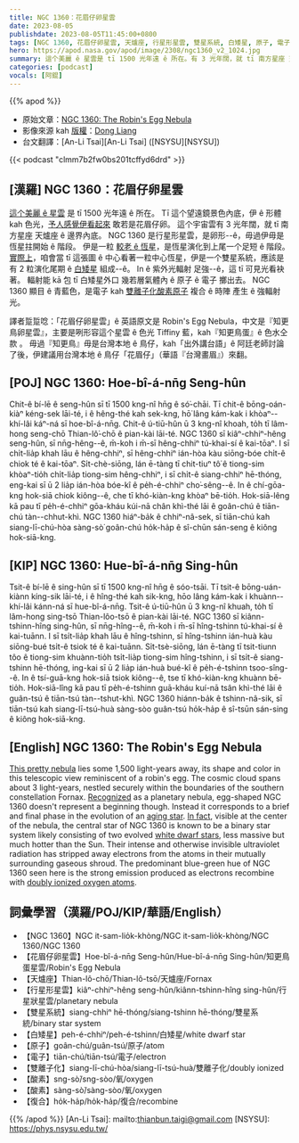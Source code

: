 ```yaml
---
title: NGC 1360：花眉仔卵星雲
date: 2023-08-05
publishdate: 2023-08-05T11:45:00+0800
tags: [NGC 1360, 花眉仔卵星雲, 天爐座, 行星形星雲, 雙星系統, 白矮星, 原子, 電子, 雙離子化, 酸素, 復合]
hero: https://apod.nasa.gov/apod/image/2308/ngc1360_v2_1024.jpg
summary: 這个美麗 ê 星雲是 tī 1500 光年遠 ê 所在。有 3 光年闊，就 tī 南方星座 天爐座 ê 邊界內底。
categories: [podcast]
vocals: [阿錕]
---
```


{{% apod %}}

- 原始文章：[NGC 1360: The Robin's Egg Nebula](https://apod.nasa.gov/apod/ap230805.html)
- 影像來源 kah [版權][copyright]：[Dong Liang](https://www.astrobin.com/users/yadimisi2010/)
- 台文翻譯：[An-Li Tsai][An-Li Tsai] ([NSYSU][NSYSU])

{{< podcast "clmm7b2fw0bs201tcffyd6drd" >}}

## [漢羅] NGC 1360：花眉仔卵星雲
[這个美麗 ê 星雲][This pretty nebula] 是 tī 1500 光年遠 ê 所在。
Tī 這个望遠鏡景色內底，伊 ê 形體 kah 色光，[予人感覺伊看起來][Recognized] 敢若是花眉仔卵。
這个宇宙雲有 3 光年闊，就 tī 南方星座 天爐座 ê 邊界內底。
NGC 1360 是行星形星雲，是卵形--ê，毋過伊毋是恆星拄開始 ê 階段。
伊是一粒 [較老 ê 恆星][aging star]，是恆星演化到上尾一个足短 ê 階段。
[實際上][In fact]，咱會當 tī 這張圖 ê 中心看著一粒中心恆星，伊是一个雙星系統，應該是有 2 粒演化尾期 ê [白矮星][white dwarf stars] 組成--ê。
In ê 紫外光輻射 足強--ê，這 tī 可見光看袂著。
輻射能 kā 包 tī 白矮星外口 幾若層氣體內 ê 原子 ê 電子 擲出去。
NGC 1360 顯目 ê 青藍色，是電子 kah [雙離子化酸素原子][doubly ionized oxygen atoms] 複合 ê 時陣 產生 ê 強輻射光。

譯者踅踅唸：「花眉仔卵星雲」ê 英語原文是 Robin's Egg Nebula，中文是『知更鳥卵星雲』，主要是咧形容這个星雲 ê 色光 Tiffiny 藍，kah『知更鳥蛋』ê 色水仝款 。
毋過『知更鳥』毋是台灣本地 ê 鳥仔，kah「出外講台語」ê 阿廷老師討論了後，伊建議用台灣本地 ê 鳥仔「花眉仔」（華語『台灣畫眉』）來翻。

## [POJ] NGC 1360: Hoe-bî-á-nn̄g Seng-hûn
Chit-ê bí-lē ê seng-hûn sī tī 1500 kng-nî hn̄g ê só͘-chāi.
Tī chit-ê bōng-oán-kiàⁿ kéng-sek lāi-té, i ê hêng-thé kah sek-kng, hō͘ lâng kám-kak i khòaⁿ--khí-lâi káⁿ-ná sī hoe-bî-á-nn̄g.
Chit-ê ú-tiū-hûn ū 3 kng-nî khoah, to̍h tī lâm-hong seng-chō Thian-lô͘-chō ê pian-kài lāi-té.
NGC 1360 sī kiâⁿ-chhiⁿ-hêng seng-hûn, sī nn̄g-hêng--ê, m̄-koh i m̄-sī hêng-chhiⁿ tú-khai-sí ê kai-tōaⁿ.
I sī chi̍t-lia̍p khah lāu ê hêng-chhiⁿ, sī hêng-chhiⁿ ián-hòa kàu siōng-bóe chi̍t-ê chiok té ê kai-tōaⁿ.
Si̍t-chè-siōng, lán ē-tàng tī chit-tiuⁿ tô͘ ê tiong-sim khòaⁿ-tio̍h chi̍t-lia̍p tiong-sim hêng-chhiⁿ, i sī chi̍t-ê siang-chhiⁿ hē-thóng, eng-kai sī ū 2 lia̍p ián-hòa bóe-kî ê pe̍h-é-chhiⁿ cho͘-sêng--ê.
In ê chí-gōa-kng hok-siā chiok kiông--ê, che tī khó-kiàn-kng khòaⁿ bē-tio̍h.
Hok-siā-lêng kā pau tī pe̍h-é-chhiⁿ gōa-kháu kúi-nā chân khì-thé lāi ê goân-chú ê tiān-chú tàn--chhut-khì.
NGC 1360 hiáⁿ-ba̍k ê chhiⁿ-nâ-sek, sī tiān-chú kah siang-lī-chú-hòa sàng-sò͘ goân-chú ho̍k-ha̍p ê sî-chūn sán-seng ê kiông hok-siā-kng.

## [KIP] NGC 1360: Hue-bî-á-nn̄g Sing-hûn
Tsit-ê bí-lē ê sing-hûn sī tī 1500 kng-nî hn̄g ê sóo-tsāi.
Tī tsit-ê bōng-uán-kiànn kíng-sik lāi-té, i ê hîng-thé kah sik-kng, hōo lâng kám-kak i khuànn--khí-lâi kánn-ná sī hue-bî-á-nn̄g.
Tsit-ê ú-tiū-hûn ū 3 kng-nî khuah, to̍h tī lâm-hong sing-tsō Thian-lôo-tsō ê pian-kài lāi-té.
NGC 1360 sī kiânn-tshinn-hîng sing-hûn, sī nn̄g-hîng--ê, m̄-koh i m̄-sī hîng-tshinn tú-khai-sí ê kai-tuānn.
I sī tsi̍t-lia̍p khah lāu ê hîng-tshinn, sī hîng-tshinn ián-huà kàu siōng-bué tsi̍t-ê tsiok té ê kai-tuānn.
Si̍t-tsè-siōng, lán ē-tàng tī tsit-tiunn tôo ê tiong-sim khuànn-tio̍h tsi̍t-lia̍p tiong-sim hîng-tshinn, i sī tsi̍t-ê siang-tshinn hē-thóng, ing-kai sī ū 2 lia̍p ián-huà bué-kî ê pe̍h-é-tshinn tsoo-sîng--ê.
In ê tsí-guā-kng hok-siā tsiok kiông--ê, tse tī khó-kiàn-kng khuànn bē-tio̍h.
Hok-siā-lîng kā pau tī pe̍h-é-tshinn guā-kháu kuí-nā tsân khì-thé lāi ê guân-tsú ê tiān-tsú tàn--tshut-khì.
NGC 1360 hiánn-ba̍k ê tshinn-nâ-sik, sī tiān-tsú kah siang-lī-tsú-huà sàng-sòo guân-tsú ho̍k-ha̍p ê sî-tsūn sán-sing ê kiông hok-siā-kng.

## [English] NGC 1360: The Robin's Egg Nebula
[This pretty nebula][This pretty nebula] lies some 1,500 light-years away, its shape and color in this telescopic view reminiscent of a robin's egg.
The cosmic cloud spans about 3 light-years, nestled securely within the boundaries of the southern constellation Fornax.
[Recognized][Recognized] as a planetary nebula, egg-shaped NGC 1360 doesn't represent a beginning though.
Instead it corresponds to a brief and final phase in the evolution of an [aging star][aging star].
[In fact][In fact], visible at the center of the nebula, the central star of NGC 1360 is known to be a binary star system likely consisting of two evolved [white dwarf stars][white dwarf stars], less massive but much hotter than the Sun.
Their intense and otherwise invisible ultraviolet radiation has stripped away electrons from the atoms in their mutually surrounding gaseous shroud.
The predominant blue-green hue of NGC 1360 seen here is the strong emission produced as electrons recombine with [doubly ionized oxygen atoms][doubly ionized oxygen atoms].

## 詞彙學習（漢羅/POJ/KIP/華語/English）
- 【NGC 1360】NGC it-sam-lio̍k-khòng/NGC it-sam-lio̍k-khòng/NGC 1360/NGC 1360
- 【花眉仔卵星雲】Hoe-bî-á-nn̄g Seng-hûn/Hue-bî-á-nn̄g Sing-hûn/知更鳥蛋星雲/Robin's Egg Nebula
- 【天爐座】Thian-lô-chō/Thian-lô-tsō/天爐座/Fornax
- 【行星形星雲】kiâⁿ-chhiⁿ-hêng seng-hûn/kiânn-tshinn-hîng sing-hûn/行星狀星雲/planetary nebula
- 【雙星系統】siang-chhiⁿ hē-thóng/siang-tshinn hē-thóng/雙星系統/binary star system
- 【白矮星】peh-é-chhiⁿ/peh-é-tshinn/白矮星/white dwarf star
- 【原子】goân-chú/guân-tsú/原子/atom
- 【電子】tiān-chú/tiān-tsú/電子/electron
- 【雙離子化】siang-lī-chú-hòa/siang-lī-tsú-huà/雙離子化/doubly ionized
- 【酸素】sng-sò͘/sng-sòo/氧/oxygen
- 【酸素】sàng-sò͘/sàng-sòo/氧/oxygen
- 【復合】ho̍k-ha̍p/ho̍k-ha̍p/復合/recombine

{{% /apod %}}
[An-Li Tsai]: mailto:thianbun.taigi@gmail.com
[NSYSU]: https://phys.nsysu.edu.tw/

[copyright]: https://apod.nasa.gov/apod/fap/lib/about_apod.html#srapply
[License]: https://creativecommons.org/licenses/by/2.0/

[This pretty nebula]:https://www.astrobin.com/0qzjt9/
[Recognized]:https://www.nasa.gov/multimedia/imagegallery/image_feature_2395.html
[aging star]:https://en.wikipedia.org/wiki/Stellar_evolution#Mature_stars
[In fact]:https://arxiv.org/abs/1703.10891
[white dwarf stars]:https://imagine.gsfc.nasa.gov/science/objects/dwarfs2.html
[doubly ionized oxygen atoms]:https://en.wikipedia.org/wiki/Nebulium
